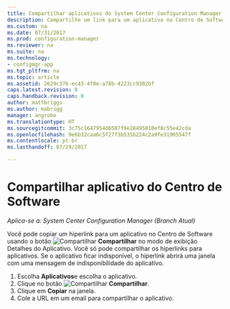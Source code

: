 ```yaml
---
title: Compartilhar aplicativos do System Center Configuration Manager | Microsoft Docs
description: Compartilhe um link para um aplicativo no Centro de Softwares no System Center Configuration Manager.
ms.custom: na
ms.date: 07/31/2017
ms.prod: configuration-manager
ms.reviewer: na
ms.suite: na
ms.technology:
- configmgr-app
ms.tgt_pltfrm: na
ms.topic: article
ms.assetid: 2629c376-ec43-4f0e-a78b-4223cc9302bf
caps.latest.revision: 0
caps.handback.revision: 0
author: mattbriggs
ms.author: mabrigg
manager: angrobe
ms.translationtype: HT
ms.sourcegitcommit: 3c75c1647954d6507f9e28495810ef8c55e42cda
ms.openlocfilehash: 9e6b32caa6c5f27f3b535b224c2a9fe31905547f
ms.contentlocale: pt-br
ms.lasthandoff: 07/29/2017

---
```


# <a name="share-an-application-from-software-center"></a>Compartilhar aplicativo do Centro de Software

*Aplica-se a: System Center Configuration Manager (Branch Atual)* <!-- 1706 -->

Você pode copiar um hiperlink para um aplicativo no Centro de Software usando o botão ![Compartilhar](media/share15.png) **Compartilhar** no modo de exibição Detalhes do Aplicativo. Você só pode compartilhar os hiperlinks para aplicativos. Se o aplicativo ficar indisponível, o hiperlink abrirá uma janela com uma mensagem de indisponibilidade do aplicativo.

1. Escolha **Aplicativos**e escolha o aplicativo.
2. Clique no botão ![Compartilhar](media/share15.png) **Compartilhar**.
3. Clique em **Copiar** na janela.
4. Cole a URL em um email para compartilhar o aplicativo.
